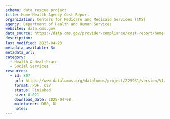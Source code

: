 ```yaml
---
schema: data_rescue_project 
title: Home Health Agency Cost Report
organization: Centers for Medicare and Medicaid Services (CMS)
agency: Department of Health and Human Services
websites: data.cms.gov
data_source: https://data.cms.gov/provider-compliance/cost-report/home-health-agency-cost-report
description: 
last_modified: 2025-04-23
metadata_available: No
metadata_url: 
category:
  - Health & Healthcare 
  - Social Services 
resources:
  - id: 807
    url: https://www.datalumos.org/datalumos/project/225981/version/V1/view
    format: PDF, CSV
    status: Finished
    size: 0.021
    download_date: 2025-04-08
    maintainer: DRP, DL
    notes: 
---
```

